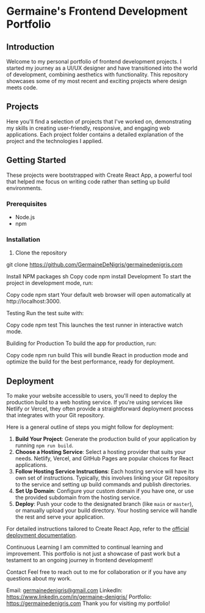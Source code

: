# Germaine's Frontend Development Portfolio

## Introduction

Welcome to my personal portfolio of frontend development projects. I started my journey as a UI/UX designer and have transitioned into the world of development, combining aesthetics with functionality. This repository showcases some of my most recent and exciting projects where design meets code.

## Projects

Here you'll find a selection of projects that I've worked on, demonstrating my skills in creating user-friendly, responsive, and engaging web applications. Each project folder contains a detailed explanation of the project and the technologies I applied.

## Getting Started

These projects were bootstrapped with Create React App, a powerful tool that helped me focus on writing code rather than setting up build environments.

### Prerequisites

- Node.js
- npm

### Installation

1. Clone the repository

git clone https://github.com/GermaineDeNigris/germainedenigris.com

Install NPM packages
sh
Copy code
npm install
Development
To start the project in development mode, run:

Copy code
npm start
Your default web browser will open automatically at http://localhost:3000.

Testing
Run the test suite with:

Copy code
npm test
This launches the test runner in interactive watch mode.

Building for Production
To build the app for production, run:

Copy code
npm run build
This will bundle React in production mode and optimize the build for the best performance, ready for deployment.

## Deployment

To make your website accessible to users, you'll need to deploy the production build to a web hosting service. If you're using services like Netlify or Vercel, they often provide a straightforward deployment process that integrates with your Git repository.

Here is a general outline of steps you might follow for deployment:

1. **Build Your Project**: Generate the production build of your application by running `npm run build`.
2. **Choose a Hosting Service**: Select a hosting provider that suits your needs. Netlify, Vercel, and GitHub Pages are popular choices for React applications.
3. **Follow Hosting Service Instructions**: Each hosting service will have its own set of instructions. Typically, this involves linking your Git repository to the service and setting up build commands and publish directories.
4. **Set Up Domain**: Configure your custom domain if you have one, or use the provided subdomain from the hosting service.
5. **Deploy**: Push your code to the designated branch (like `main` or `master`), or manually upload your build directory. Your hosting service will handle the rest and serve your application.

For detailed instructions tailored to Create React App, refer to the [official deployment documentation](https://facebook.github.io/create-react-app/docs/deployment).


Continuous Learning
I am committed to continual learning and improvement. This portfolio is not just a showcase of past work but a testament to an ongoing journey in frontend development!

Contact
Feel free to reach out to me for collaboration or if you have any questions about my work.

Email: germainedenigris@gmail.com
LinkedIn: https://www.linkedin.com/in/germaine-denigris/
Portfolio: https://germainedenigris.com
Thank you for visiting my portfolio!